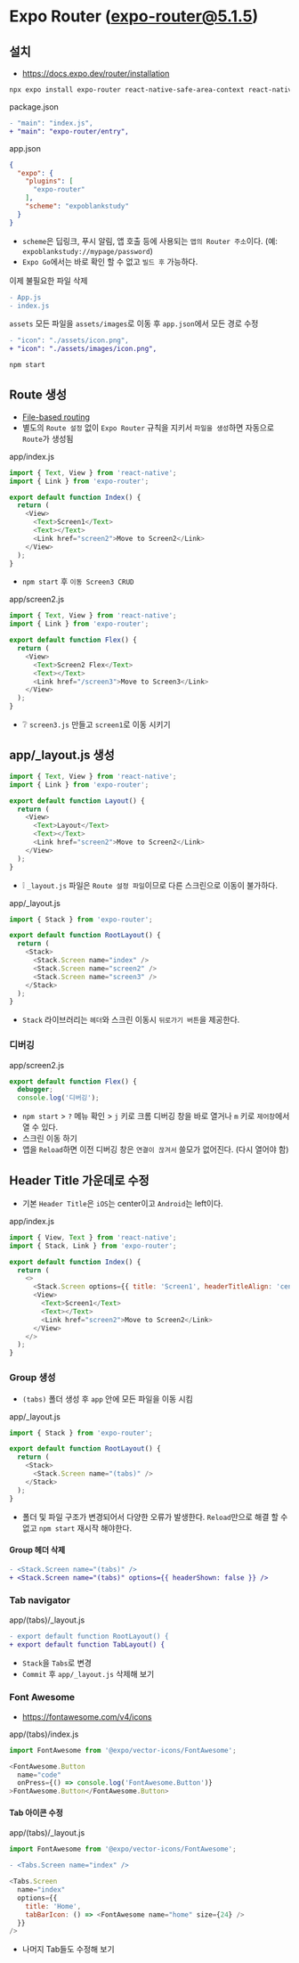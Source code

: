 # Expo Router (expo-router@5.1.5)

## 설치
* https://docs.expo.dev/router/installation
```sh
npx expo install expo-router react-native-safe-area-context react-native-screens expo-linking expo-constants expo-status-bar
```
package.json
```diff
- "main": "index.js",
+ "main": "expo-router/entry",
```

app.json
```json
{
  "expo": {
    "plugins": [
      "expo-router"
    ],
    "scheme": "expoblankstudy"
  }
}
```
* `scheme`은 딥링크, 푸시 알림, 앱 호출 등에 사용되는 `앱의 Router 주소`이다. (예: `expoblankstudy://mypage/password`)
* `Expo Go`에서는 바로 확인 할 수 없고 `빌드 후` 가능하다.

이제 불필요한 파일 삭제
```diff
- App.js
- index.js
```

`assets` 모든 파일을 `assets/images`로 이동 후 `app.json`에서 모든 경로 수정
```diff
- "icon": "./assets/icon.png",
+ "icon": "./assets/images/icon.png",
```

```sh
npm start
```

## Route 생성
* [File-based routing](https://docs.expo.dev/develop/file-based-routing)
* 별도의 `Route 설정` 없이 `Expo Router` 규칙을 지키서 `파일을 생성`하면 자동으로 `Route`가 생성됨

app/index.js
```js
import { Text, View } from 'react-native';
import { Link } from 'expo-router';

export default function Index() {
  return (
    <View>
      <Text>Screen1</Text>
      <Text></Text>
      <Link href="screen2">Move to Screen2</Link>
    </View>
  );
}
```
* `npm start` 후 `이동 Screen3 CRUD`

app/screen2.js
```js
import { Text, View } from 'react-native';
import { Link } from 'expo-router';

export default function Flex() {
  return (
    <View>
      <Text>Screen2 Flex</Text>
      <Text></Text>
      <Link href="/screen3">Move to Screen3</Link>
    </View>
  );
}
```
* ❔ `screen3.js` 만들고 `screen1`로 이동 시키기

## app/_layout.js 생성
```js
import { Text, View } from 'react-native';
import { Link } from 'expo-router';

export default function Layout() {
  return (
    <View>
      <Text>Layout</Text>
      <Text></Text>
      <Link href="screen2">Move to Screen2</Link>
    </View>
  );
}
```
* ❕ `_layout.js` 파일은 `Route 설정 파일`이므로 다른 스크린으로 이동이 불가하다.

app/_layout.js
```js
import { Stack } from 'expo-router';

export default function RootLayout() {
  return (
    <Stack>
      <Stack.Screen name="index" />
      <Stack.Screen name="screen2" />
      <Stack.Screen name="screen3" />
    </Stack>
  );
}
```
* `Stack` 라이브러리는 `헤더`와 스크린 이동시 `뒤로가기 버튼`을 제공한다.

### 디버깅
app/screen2.js
```js
export default function Flex() {
  debugger;
  console.log('디버깅');
```
* `npm start` > `?` 메뉴 확인 > `j` 키로 크롬 디버깅 창을 바로 열거나 `m` 키로 `제어창`에서 열 수 있다.
* 스크린 이동 하기
* 앱을 `Reload`하면 이전 디버깅 창은 `연결이 끊겨서` 쓸모가 없어진다. (다시 열어야 함)

## Header Title 가운데로 수정
* 기본 `Header Title`은 `iOS`는 center이고 `Android`는 left이다.

app/index.js
```js
import { View, Text } from 'react-native';
import { Stack, Link } from 'expo-router';

export default function Index() {
  return (
    <>
      <Stack.Screen options={{ title: 'Screen1', headerTitleAlign: 'center' }} />
      <View>
        <Text>Screen1</Text>
        <Text></Text>
        <Link href="screen2">Move to Screen2</Link>
      </View>
    </>
  );
}
```

### Group 생성
* `(tabs)` 폴더 생성 후 `app` 안에 모든 파일을 이동 시킴

app/_layout.js
```js
import { Stack } from 'expo-router';

export default function RootLayout() {
  return (
    <Stack>
      <Stack.Screen name="(tabs)" />
    </Stack>
  );
}
```
* 폴더 및 파일 구조가 변경되어서 다양한 오류가 발생한다. `Reload`만으로 해결 할 수 없고 `npm start` 재시작 해야한다.

#### Group 헤더 삭제
```diff
- <Stack.Screen name="(tabs)" />
+ <Stack.Screen name="(tabs)" options={{ headerShown: false }} />
```

### Tab navigator
app/(tabs)/_layout.js
```diff
- export default function RootLayout() {
+ export default function TabLayout() {
```
* `Stack`을 `Tabs`로 변경
* `Commit` 후 `app/_layout.js` 삭제해 보기

### Font Awesome
* https://fontawesome.com/v4/icons

app/(tabs)/index.js
```js
import FontAwesome from '@expo/vector-icons/FontAwesome';

<FontAwesome.Button
  name="code"
  onPress={() => console.log('FontAwesome.Button')}
>FontAwesome.Button</FontAwesome.Button>
```

#### Tab 아이콘 수정
app/(tabs)/_layout.js
```js
import FontAwesome from '@expo/vector-icons/FontAwesome';
```
```diff
- <Tabs.Screen name="index" />
```
```js
<Tabs.Screen
  name="index"
  options={{
    title: 'Home',
    tabBarIcon: () => <FontAwesome name="home" size={24} />
  }}
/>
```
* 나머지 Tab들도 수정해 보기
